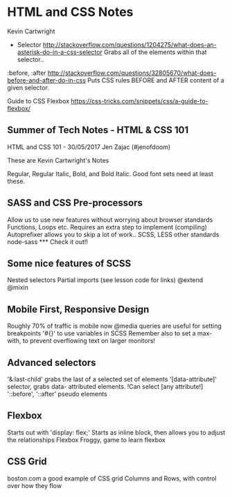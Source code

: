 # HTML and CSS Notes
Kevin Cartwright

* Selector
http://stackoverflow.com/questions/1204275/what-does-an-asterisk-do-in-a-css-selector
	Grabs all of the elements within that selector..

:before, :after
http://stackoverflow.com/questions/32805670/what-does-before-and-after-do-in-css
	Puts CSS rules BEFORE and AFTER content of a given selector.

Guide to CSS Flexbox
https://css-tricks.com/snippets/css/a-guide-to-flexbox/


## Summer of Tech Notes - HTML & CSS 101
HTML and CSS 101 - 30/05/2017
Jen Zajac (#jenofdoom)

These are Kevin Cartwright's Notes

Regular, Regular Italic, Bold, and Bold Italic. Good font sets need at least these.

## SASS and CSS Pre-processors
Allow us to use new features without worrying about browser standards
Functions, Loops etc.
Requires an extra step to implement (compiling)
Autoprefixer allows you to skip a lot of work..
SCSS, LESS other standards
node-sass *** Check it out!!

## Some nice features of SCSS
Nested selectors
Partial imports (see lesson code for links)
@extend
@mixin

## Mobile First, Responsive Design
Roughly 70% of traffic is mobile now
@media queries are useful for setting breakpoints
'#{}' to use variables in SCSS
Remember also to set a max-with, to prevent overflowing text on larger monitors!

## Advanced selectors
'&:last-child' grabs the last of a selected set of elements
'[data-attribute]' selector, grabs data- attributed elements.
  !Can select [any attribute!]
'::before', '::after' pseudo elements

## Flexbox
Starts out with 'display: flex;'
Starts as inline block, then allows you to adjust the relationships
Flexbox Froggy, game to learn flexbox

## CSS Grid
boston.com a good example of CSS grid
Columns and Rows, with control over how they flow
